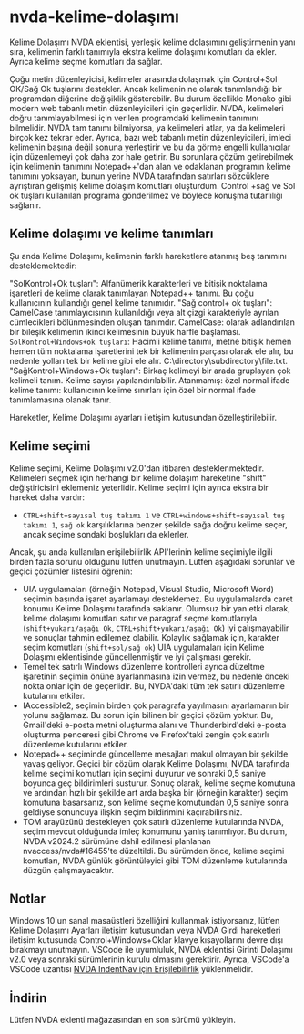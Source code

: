 # nvda-kelime-dolaşımı
Kelime Dolaşımı NVDA eklentisi, yerleşik kelime dolaşımını geliştirmenin yanı sıra, kelimenin farklı tanımıyla ekstra kelime dolaşımı komutları da ekler. Ayrıca kelime seçme komutları da sağlar.

Çoğu metin düzenleyicisi, kelimeler arasında dolaşmak için Control+Sol OK/Sağ Ok tuşlarını destekler. Ancak kelimenin ne olarak tanımlandığı bir programdan diğerine değişiklik gösterebilir. Bu durum özellikle Monako gibi modern web tabanlı metin düzenleyicileri için geçerlidir. NVDA, kelimeleri doğru tanımlayabilmesi için verilen programdaki kelimenin tanımını bilmelidir. NVDA tam tanımı bilmiyorsa, ya kelimeleri atlar, ya da kelimeleri birçok kez tekrar eder. Ayrıca, bazı web tabanlı metin düzenleyicileri, imleci kelimenin başına değil sonuna yerleştirir ve bu da görme engelli kullanıcılar için düzenlemeyi çok daha zor hale getirir. Bu sorunlara çözüm getirebilmek için kelimenin  tanımını Notepad++'dan alan ve odaklanan programın kelime tanımını yoksayan, bunun yerine NVDA tarafından satırları sözcüklere ayrıştıran gelişmiş kelime dolaşım komutları oluşturdum. Control +sağ ve Sol ok tuşları kullanılan programa gönderilmez ve böylece konuşma tutarlılığı sağlanır.
## Kelime dolaşımı ve kelime tanımları
Şu anda Kelime Dolaşımı, kelimenin farklı hareketlere atanmış beş tanımını desteklemektedir:

"SolKontrol+Ok tuşları": Alfanümerik karakterleri ve bitişik noktalama işaretleri de kelime olarak tanımlayan Notepad++ tanımı. Bu çoğu kullanıcının kullandığı genel kelime tanımıdır.
"Sağ control+ ok tuşları": CamelCase tanımlayıcısının kullanıldığı veya alt çizgi karakteriyle ayrılan cümlecikleri bölünmesinden oluşan tanımdır. 
CamelCase: olarak adlandırılan bir bileşik kelimenin ikinci kelimesinin büyük harfle başlaması.
`SolKontrol+Windows+ok tuşları`: Hacimli kelime tanımı, metne bitişik hemen hemen tüm noktalama işaretlerini tek bir kelimenin parçası olarak ele alır, bu nedenle yolları tek bir kelime gibi ele alır. C:\directory\subdirectory\\file.txt.
"SağKontrol+Windows+Ok tuşları": Birkaç kelimeyi bir arada gruplayan çok kelimeli tanım. Kelime sayısı yapılandırılabilir.
Atanmamış: özel normal ifade kelime tanımı: kullanıcının kelime sınırları için özel bir normal ifade tanımlamasına olanak tanır.

Hareketler, Kelime Dolaşımı ayarları  iletişim kutusundan özelleştirilebilir.

## Kelime seçimi

Kelime seçimi, Kelime Dolaşımı v2.0'dan itibaren desteklenmektedir. Kelimeleri seçmek için herhangi bir kelime dolaşım hareketine "shift" değiştiricisini eklemeniz yeterlidir. Kelime seçimi için ayrıca ekstra bir hareket daha vardır:

* `CTRL+shift+sayısal tuş takımı 1` ve `CTRL+windows+shift+sayısal tuş takımı 1`, `sağ ok` karşılıklarına benzer şekilde sağa doğru kelime seçer, ancak seçime sondaki boşlukları da eklerler.

Ancak, şu anda kullanılan erişilebilirlik API'lerinin kelime seçimiyle ilgili birden fazla sorunu olduğunu lütfen unutmayın. Lütfen aşağıdaki sorunlar ve geçici çözümler listesini öğrenin:

* UIA uygulamaları (örneğin Notepad, Visual Studio, Microsoft Word) seçimin başında işaret ayarlamayı desteklemez. Bu uygulamalarda caret konumu Kelime Dolaşımı tarafında saklanır. Olumsuz bir yan etki olarak, kelime dolaşımı komutları satır ve paragraf seçme komutlarıyla (`shift+yukarı/aşağı Ok`, `CTRL+shift+yukarı/aşağı Ok`) iyi çalışmayabilir ve sonuçlar tahmin edilemez olabilir. Kolaylık sağlamak için, karakter seçim komutları (`shift+sol/sağ ok`) UIA uygulamaları için Kelime Dolaşımı eklentisinde güncellenmiştir ve iyi çalışması gerekir.
* Temel tek satırlı Windows düzenleme kontrolleri ayrıca düzeltme işaretinin seçimin önüne ayarlanmasına izin vermez, bu nedenle önceki nokta onlar için de geçerlidir. Bu, NVDA'daki tüm tek satırlı düzenleme kutularını etkiler.
* IAccessible2, seçimin birden çok paragrafa yayılmasını ayarlamanın bir yolunu sağlamaz. Bu sorun için bilinen bir geçici çözüm yoktur. Bu, Gmail'deki e-posta metni oluşturma alanı ve Thunderbird'deki e-posta oluşturma penceresi gibi Chrome ve Firefox'taki zengin çok satırlı düzenleme kutularını etkiler.
* Notepad++ seçiminde güncelleme mesajları makul olmayan bir şekilde yavaş geliyor. Geçici bir çözüm olarak Kelime Dolaşımı, NVDA tarafında kelime seçimi komutları için seçimi duyurur ve sonraki 0,5 saniye boyunca geç bildirimleri susturur. Sonuç olarak, kelime seçme komutuna ve ardından hızlı bir şekilde art arda başka bir (örneğin karakter) seçim komutuna basarsanız, son kelime seçme komutundan 0,5 saniye sonra geldiyse sonuncuya ilişkin seçim bildirimini kaçırabilirsiniz.
* TOM arayüzünü destekleyen çok satırlı düzenleme kutularında NVDA, seçim mevcut olduğunda imleç konumunu yanlış tanımlıyor. Bu durum, NVDA v2024.2 sürümüne dahil edilmesi planlanan nvaccess/nvda#16455'te düzeltildi. Bu sürümden önce, kelime seçimi komutları, NVDA günlük görüntüleyici gibi TOM düzenleme kutularında düzgün çalışmayacaktır.

## Notlar

Windows 10'un sanal masaüstleri özelliğini kullanmak istiyorsanız, lütfen Kelime Dolaşımı Ayarları iletişim kutusundan veya NVDA Girdi hareketleri iletişim kutusunda Control+Windows+Oklar klavye kısayollarını devre dışı bırakmayı unutmayın.
VSCode ile uyumluluk, NVDA eklentisi Girinti Dolaşımı v2.0 veya sonraki sürümlerinin kurulu olmasını gerektirir. Ayrıca, VSCode'a VSCode uzantısı [NVDA IndentNav için Erişilebilirlik](https://marketplace.visualstudio.com/items?itemName=TonyMalykh.nvda-indent-nav-accessibility) yüklenmelidir.

##  İndirin

Lütfen NVDA eklenti mağazasından en son sürümü yükleyin.

